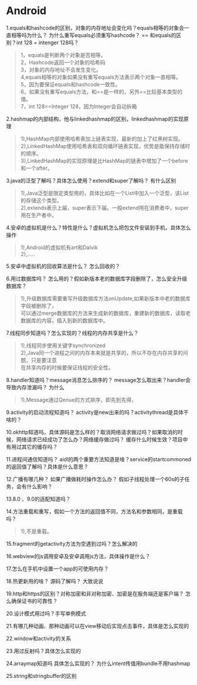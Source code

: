 # Android

1.equals和hashcode的区别，对象的内存地址会变化吗？equals相等的对象会一直相等吗为什么？
为什么重写equals必须重写hashcode？ == 和equals的区别？int 128 = intenger 128吗？
  > 1，equals是判断两个对象是否相等。
  <br>2，Hashcode返回一个对象的哈希码
  <br>3，对象的内存地址不会发生变化。
  <br>4,equals相等的对象如果没有重写equals方法表示两个对象一直相等。
  <br>5，因为要保证equals和hashcode一致性。
  <br>6，如果没有重写equals方法，和==是一样的，另外==比较基本类型的值。
  <br>7，int 128==Integer 128，因为Integer会自动拆箱
  


2.hashmap的内部结构，他与linkedhashmap的区别，linkedhashmap的实现原理
>1),HashMap内部使用哈希表加上链表实现，最新的加上了红黑树实现。
 <br>2),LinkedHashMap使用哈希表和双向循环链表实现，优势是能保持存储时的顺序。
 <br>3),LinkedHashMap的实现原理是比HashMap的链表中增加了一个before和一个after。


3.java的泛型了解吗？具体怎么使用？extend和super了解吗？ 有什么区别
>1),Java泛型是限定类型用的，具体比如在一个List中加入一个泛型，该List的存储这个类型。
 <br>2),extends表示上届，super表示下届。一般extend用在消费者中，super用在生产者中。



4.安卓的虚拟机是什么？特性是什么？虚拟机怎么把包文件安装到手机，具体怎么操作
>1),Android的虚拟机有art和Dalvik
 <br>2),.....



5.安卓中虚拟机的回收算法是什么？ 怎么回收的？

6.用过数据库吗？ 怎么用的？假如新版本老的数据库字段删除了，怎么安全升级数据库？
>1),升级数据库需要重写升级数据库方法onUpdate,如果新版本中老的数据库字段被删除了，<br>
可以通过merge数据库的方法来生成新的数据库，重建新的数据库，读取老数据库的内容，插入到新的数据库中。

7.线程同步知道吗？怎么实现的？线程的内存共享是什么？
>1),线程同步使用关键字synchronized<br>
 2),Java同一个进程之间的内存本来就是共享的，所以不存在内存共享的问题，只是要注意<br>
 在共享内存的时候要保证线程的安全性。

8.handler知道吗？message消息怎么排序的？ message怎么取出来？handler会导致内存泄漏吗？ 为什么
>1),Message通过Qenue的方式排序，即先到先得，

9.activity的启动流程知道吗？ activity是new出来的吗？activitythread是具体干啥的？

10.okhttp知道吗，具体源码是怎么样的？取消网络请求做过吗？如果取消的时候，网络请求已经成功了怎么办？网络缓存做过吗？ 缓存什么时候生效？项目中有用过其它的缓存吗？

11.进程间通信知道吗？ aidl的两个重要方法知道是啥？service的startcommoned的返回值了解吗？具体是什么意思？

12.广播有哪几种？ 如果广播做耗时操作怎么办？ 假如子线程处理一个60s的子任务，会有什么影响？

13.8.0 、9.0的适配知道吗？

14.方法重载和重写，假如一个方法的返回值不同，方法名和参数相同，是重载吗？
>1),不是重载。

15.fragment的getactivity方法为空遇到过吗？怎么解决的

16.webview的js调用安卓及安卓调用js方法，具体操作是什么？

17.怎么在手机中设置一个app的可使用内存？

18.热更新用的啥？  源码了解吗？  大致说说

19.http和https的区别？对称加密和非对称加密、加密是在服务端还是客户端？ 怎么确保证书的可靠性？

20.设计模式用过吗？手写单例模式

21.有哪几种动画、那种动画可以在view移动后实现点击事件，具体是怎么实现的

22.window和activity的关系

23.用过反射吗？具体怎么实现的

24.arraymap知道吗  具体怎么实现的？ 为什么intent传值用bundle不用hashmap

25.string和stringbuffer的区别
